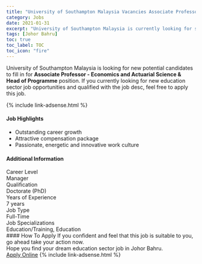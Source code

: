 ```yaml
---
title: "University of Southampton Malaysia Vacancies Associate Professor - Economics and Actuarial Science & Head of Programme" 
category: Jobs 
date: 2021-01-31 
excerpt: "University of Southampton Malaysia is currently looking for suitable person to fill in the Associate Professor - Economics and Actuarial Science & Head of Programme which positioned at Johor Bahru" 
tags: [Johor Bahru] 
toc: true 
toc_label: TOC 
toc_icon: "fire" 
--- 
```


<p>University of Southampton Malaysia is looking for new potential candidates to fill in for <b>Associate Professor - Economics and Actuarial Science & Head of Programme</b> position. If you currently looking for new education sector job opportunities and qualified with the job desc, feel free to apply this job.
</p>{% include link-adsense.html %} 
 <div><div><h4>Job Highlights</h4></div><div><ul><li><div><div><div><div></div></div></div><div><span>Outstanding career growth</span></div></div></li><li><div><div><div><div></div></div></div><div><span>Attractive compensation package</span></div></div></li><li><div><div><div><div></div></div></div><div><span>Passionate, energetic and innovative work culture</span></div></div></li></ul></div></div> 
<div><div><h4>Additional Information</h4></div><div><div><div><div><div><div><div><span>Career Level</span></div><div><span>Manager</span></div></div></div></div><div><div><div><div><span>Qualification</span></div><div><span>Doctorate (PhD)</span></div></div></div></div><div><div><div><div><span>Years of Experience</span></div><div><span>7 years</span></div></div></div></div><div><div><div><div><span>Job Type</span></div><div><span>Full-Time</span></div></div></div></div><div><div><div><div><span>Job Specializations</span></div><div><span>Education/Training, Education</span></div></div></div></div></div></div></div></div> 
#### How To Apply 
If you confident and feel that this job is suitable to you, go ahead take your action now. <br/> 
Hope you find your dream education sector job in Johor Bahru. <br/> 
<a href="https://www.jobstreet.com.my/en/job/associate-professor-economics-and-actuarial-science-head-of-programme-4467871?jobId=jobstreet-my-job-4467871&sectionRank=19&token=0~43006a17-cb66-4514-a3a3-7321cf86f886&fr=SRP%20View%20In%20New%20Ta" class="btn btn--info" target="_blank" rel="nofollow noopenner">Apply Online</a> 
{% include link-adsense.html %} 